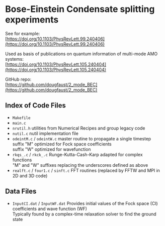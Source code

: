 # Bose-Einstein Condensate splitting experiments    


See for example:    
[https://doi.org/10.1103/PhysRevLett.99.240406](https://doi.org/10.1103/PhysRevLett.99.240406)    

Used as basis of publications on quantum information of multi-mode AMO systems:    
[https://doi.org/10.1103/PhysRevLett.105.240404](https://doi.org/10.1103/PhysRevLett.105.240404)    

GitHub repo:   
[https://github.com/dougfaust/2_mode_BEC](https://github.com/dougfaust/2_mode_BEC)    

## Index of Code Files
* ``Makefile``
* ``main.c``
* ``nrutil.h``
    utilities from Numerical Recipes and group legacy code
* ``nutil.c``
    nutil implementation file
* ``odeintM.c`` / ``odeintW.c``
    master routine to propagate a single timestep  
    suffix "M" optimized for Fock space coefficients  
    suffix "W" optimized for wavefunction  
* ``rkqs_.c`` / ``rkck_.c``
    Runge-Kutta-Cash-Karp adapted for complex functions   
    "M" and "W" suffixes replacing the underscores defined as above   
 * ``realft.c`` / ``four1.c`` / ``sinft.c``
    FFT routines (replaced by FFTW and MPI in 2D and 3D code)
  
 ## Data Files
 * ``InputCI.dat`` / ``InputWF.dat``
  Provides initial values of the Fock space (CI) coefficients and wave function (WF)    
  Typically found by a complex-time relaxation solver to find the ground state
 
